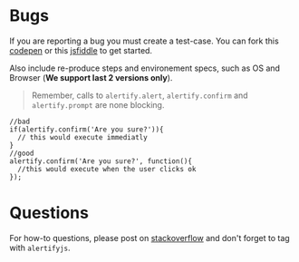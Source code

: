 # Bugs

If you are reporting a bug you must create a test-case. You can fork this [codepen](http://codepen.io/anon/pen/raohK) or this [jsfiddle](http://jsfiddle.net/g2o52zq7/) to get started.

Also include re-produce steps and environement specs, such as OS and Browser (**We support last 2 versions only**).

> Remember, calls to `alertify.alert`, `alertify.confirm` and `alertify.prompt` are none blocking.

```
//bad
if(alertify.confirm('Are you sure?')){
  // this would execute immediatly
}
//good
alertify.confirm('Are you sure?', function(){
  //this would execute when the user clicks ok
});
```

# Questions

For how-to questions, please post on [stackoverflow](http://stackoverflow.com/questions/tagged/alertifyjs) and don't forget to tag with `alertifyjs`.
